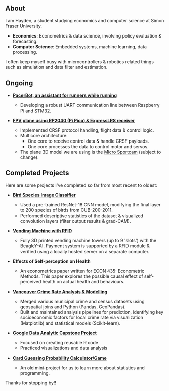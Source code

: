 ## About
I am Hayden, a student studying economics and computer science at Simon Fraser University. 
- **Economics**: Econometrics & data science, involving policy evaluation & forecasting.
- **Computer Science**: Embedded systems, machine learning, data processing.

I often keep myself busy with microcontrollers & robotics related things such as simulation and data filter and estimation. 

## Ongoing
- [**PacerBot, an assistant for runners while running**](https://github.com/themchandra/PacerBot)
	- Developing a robust UART communication line between Raspberry Pi and STM32.

-  [**FPV plane using RP2040 (Pi Pico) & ExpressLRS receiver**](https://github.com/haydenmai/pico-plane.git)
	- Implemented CRSF protocol handling, flight data & control logic. 
    - Multicore architecture:
        - One core to receive control data & handle CRSF payloads.
        - One core processes the data to control motor and servos.
    - The plane 3D model we are using is the [Micro Sportcam](https://www.3daeroventures.com/microsportcam) (subject to change).

## Completed Projects
Here are some projects I've completed so far from most recent to oldest:
-  [**Bird Species Image Classifier**](https://github.com/haydenmai/cmpt310-project)
    - Used a pre-trained ResNet-18 CNN model, modifying the final layer to 200 species of birds from CUB-200-2011.
    - Performed descriptive statistics of the dataset & visualized convolution layers (filter output results & grad-CAM).

-  [**Vending Machine with RFID**](https://github.com/haydenmai/cmpt433-project)
    - Fully 3D printed vending machine towers (up to 9 'slots') with the BeagleY-AI. Payment system is supported by a RFID module & verified using a locally hosted server on a separate computer. 

-  **Effects of Self-perception on Health**
    - An econometrics paper written for ECON 435: Econometric Methods. This paper explores the possible causal effect of self-perceived health on actual health and behaviours. 

-  [**Vancouver Crime Rate Analysis & Modelling**](https://github.com/haydenmai/van-crime-census)
	- Merged various municipal crime and census datasets using geospatial joins and Python (Pandas, GeoPandas).
	- Built and maintained analysis pipelines for prediction, identifying key socioeconomic factors for local crime rate via visualization (Matplotlib) and statistical models (Scikit-learn).

-  [**Google Data Analytic Capstone Project**](https://github.com/haydenmai/Google-Data-Analytics-Project)
	- Focused on creating reusable R code
	- Practiced visualizations and data analysis

-  [**Card Guessing Probability Calculator/Game**](https://github.com/haydenmai/Card-Probability-Calculator)
	- An old mini-project for us to learn more about statistics and programming.

 Thanks for stopping by!!